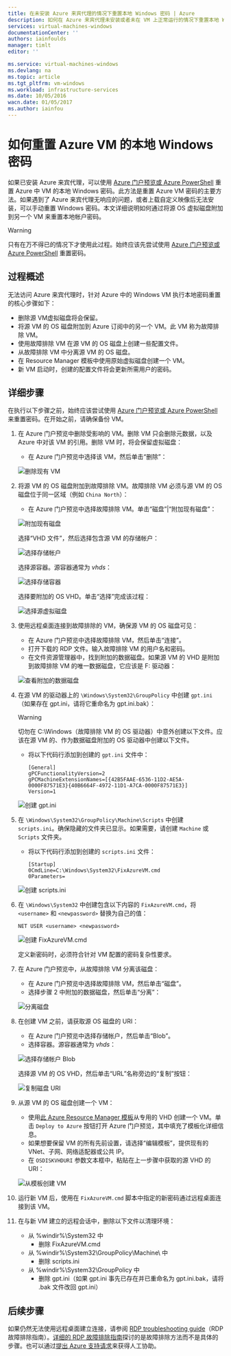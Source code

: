 ```yaml
---
title: 在未安装 Azure 来宾代理的情况下重置本地 Windows 密码 | Azure
description: 如何在 Azure 来宾代理未安装或者未在 VM 上正常运行的情况下重置本地 Windows 用户帐户密码
services: virtual-machines-windows
documentationCenter: ''
authors: iainfoulds
manager: timlt
editor: ''

ms.service: virtual-machines-windows
ms.devlang: na
ms.topic: article
ms.tgt_pltfrm: vm-windows
ms.workload: infrastructure-services
ms.date: 10/05/2016
wacn.date: 01/05/2017
ms.author: iainfou
---
```


# 如何重置 Azure VM 的本地 Windows 密码
如果已安装 Azure 来宾代理，可以使用 [Azure 门户预览或 Azure PowerShell](./virtual-machines-windows-reset-rdp.md) 重置 Azure 中 VM 的本地 Windows 密码。此方法是重置 Azure VM 密码的主要方法。如果遇到了 Azure 来宾代理无响应的问题，或者上载自定义映像后无法安装，可以手动重置 Windows 密码。本文详细说明如何通过将源 OS 虚拟磁盘附加到另一个 VM 来重置本地帐户密码。

> [!WARNING]
> 只有在万不得已的情况下才使用此过程。始终应该先尝试使用 [Azure 门户预览或 Azure PowerShell](./virtual-machines-windows-reset-rdp.md) 重置密码。

## 过程概述
无法访问 Azure 来宾代理时，针对 Azure 中的 Windows VM 执行本地密码重置的核心步骤如下：

- 删除源 VM虚拟磁盘将会保留。
- 将源 VM 的 OS 磁盘附加到 Azure 订阅中的另一个 VM。此 VM 称为故障排除 VM。
- 使用故障排除 VM 在源 VM 的 OS 磁盘上创建一些配置文件。
- 从故障排除 VM 中分离源 VM 的 OS 磁盘。
- 在 Resource Manager 模板中使用原始虚拟磁盘创建一个 VM。
- 新 VM 启动时，创建的配置文件将会更新所需用户的密码。

## 详细步骤
在执行以下步骤之前，始终应该尝试使用 [Azure 门户预览或 Azure PowerShell](./virtual-machines-windows-reset-rdp.md) 来重置密码。在开始之前，请确保备份 VM。

1. 在 Azure 门户预览中删除受影响的 VM。删除 VM 只会删除元数据，以及 Azure 中对该 VM 的引用。删除 VM 时，将会保留虚拟磁盘：

    - 在 Azure 门户预览中选择该 VM，然后单击“删除”：

    ![删除现有 VM](./media/virtual-machines-windows-reset-local-password-without-guest-agent/delete_vm.png)  

2. 将源 VM 的 OS 磁盘附加到故障排除 VM。故障排除 VM 必须与源 VM 的 OS 磁盘位于同一区域（例如 `China North`）：

    - 在 Azure 门户预览中选择故障排除 VM。单击“磁盘”|“附加现有磁盘”：

    ![附加现有磁盘](./media/virtual-machines-windows-reset-local-password-without-guest-agent/disks_attach_existing.png)  

    选择“VHD 文件”，然后选择包含源 VM 的存储帐户：

    ![选择存储帐户](./media/virtual-machines-windows-reset-local-password-without-guest-agent/disks_select_storageaccount.PNG)  

    选择源容器。源容器通常为 *vhds*：

    ![选择存储容器](./media/virtual-machines-windows-reset-local-password-without-guest-agent/disks_select_container.png)  

    选择要附加的 OS VHD。单击“选择”完成该过程：

    ![选择源虚拟磁盘](./media/virtual-machines-windows-reset-local-password-without-guest-agent/disks_select_source_vhd.png)  

3. 使用远程桌面连接到故障排除的 VM，确保源 VM 的 OS 磁盘可见：

    - 在 Azure 门户预览中选择故障排除 VM，然后单击“连接”。
    - 打开下载的 RDP 文件。输入故障排除 VM 的用户名和密码。
    - 在文件资源管理器中，找到附加的数据磁盘。如果源 VM 的 VHD 是附加到故障排除 VM 的唯一数据磁盘，它应该是 F: 驱动器：

    ![查看附加的数据磁盘](./media/virtual-machines-windows-reset-local-password-without-guest-agent/troubleshooting_vm_fileexplorer.png)  

4. 在源 VM 的驱动器上的 `\Windows\System32\GroupPolicy` 中创建 `gpt.ini`（如果存在 gpt.ini，请将它重命名为 gpt.ini.bak）：

    > [!WARNING]
    > 切勿在 C:\\Windows（故障排除 VM 的 OS 驱动器）中意外创建以下文件。应该在源 VM 的、作为数据磁盘附加的 OS 驱动器中创建以下文件。

    - 将以下代码行添加到创建的 `gpt.ini` 文件中：

        ```
        [General]
        gPCFunctionalityVersion=2
        gPCMachineExtensionNames=[{42B5FAAE-6536-11D2-AE5A-0000F87571E3}{40B6664F-4972-11D1-A7CA-0000F87571E3}]
        Version=1
        ```

    ![创建 gpt.ini](./media/virtual-machines-windows-reset-local-password-without-guest-agent/create_gpt_ini.png)  

5. 在 `\Windows\System32\GroupPolicy\Machine\Scripts` 中创建 `scripts.ini`。确保隐藏的文件夹已显示。如果需要，请创建 `Machine` 或 `Scripts` 文件夹。

    - 将以下代码行添加到创建的 `scripts.ini` 文件：

        ```
        [Startup]
        0CmdLine=C:\Windows\System32\FixAzureVM.cmd
        0Parameters=
        ```

    ![创建 scripts.ini](./media/virtual-machines-windows-reset-local-password-without-guest-agent/create_scripts_ini.png)  

6. 在 `\Windows\System32` 中创建包含以下内容的 `FixAzureVM.cmd`，将 `<username>` 和 `<newpassword>` 替换为自己的值：

    ```
    NET USER <username> <newpassword>
    ```

    ![创建 FixAzureVM.cmd](./media/virtual-machines-windows-reset-local-password-without-guest-agent/create_fixazure_cmd.png)  

    定义新密码时，必须符合针对 VM 配置的密码复杂性要求。

7. 在 Azure 门户预览中，从故障排除 VM 分离该磁盘：

    - 在 Azure 门户预览中选择故障排除 VM，然后单击“磁盘”。
    - 选择步骤 2 中附加的数据磁盘，然后单击“分离”：

    ![分离磁盘](./media/virtual-machines-windows-reset-local-password-without-guest-agent/detach_disk.png)  

8. 在创建 VM 之前，请获取源 OS 磁盘的 URI：

    - 在 Azure 门户预览中选择存储帐户，然后单击“Blob”。
    - 选择容器。源容器通常为 *vhds*：

    ![选择存储帐户 Blob](./media/virtual-machines-windows-reset-local-password-without-guest-agent/select_storage_details.png)  

    选择源 VM 的 OS VHD，然后单击“URL”名称旁边的“复制”按钮：

    ![复制磁盘 URI](./media/virtual-machines-windows-reset-local-password-without-guest-agent/copy_source_vhd_uri.png)  

9. 从源 VM 的 OS 磁盘创建一个 VM：

    - 使用[此 Azure Resource Manager 模板](https://github.com/Azure/azure-quickstart-templates/tree/master/201-vm-specialized-vhd)从专用的 VHD 创建一个 VM。单击 `Deploy to Azure` 按钮打开 Azure 门户预览，其中填充了模板化详细信息。
    - 如果想要保留 VM 的所有先前设置，请选择“编辑模板”，提供现有的 VNet、子网、网络适配器或公共 IP。
    - 在 `OSDISKVHDURI` 参数文本框中，粘贴在上一步骤中获取的源 VHD 的 URI：

    ![从模板创建 VM](./media/virtual-machines-windows-reset-local-password-without-guest-agent/create_new_vm_from_template.png)  

10. 运行新 VM 后，使用在 `FixAzureVM.cmd` 脚本中指定的新密码通过远程桌面连接到该 VM。

11. 在与新 VM 建立的远程会话中，删除以下文件以清理环境：

    - 从 %windir%\\System32 中
        - 删除 FixAzureVM.cmd
    - 从 %windir%\\System32\\GroupPolicy\\Machine\\ 中
        - 删除 scripts.ini
    - 从 %windir%\\System32\\GroupPolicy 中
        - 删除 gpt.ini（如果 gpt.ini 事先已存在并已重命名为 gpt.ini.bak，请将 .bak 文件改回 gpt.ini）

## 后续步骤
如果仍然无法使用远程桌面建立连接，请参阅 [RDP troubleshooting guide](./virtual-machines-windows-troubleshoot-rdp-connection.md)（RDP 故障排除指南）。[详细的 RDP 故障排除指南](./virtual-machines-windows-detailed-troubleshoot-rdp.md)探讨的是故障排除方法而不是具体的步骤。也可以通过[提出 Azure 支持请求](https://www.azure.cn/support/contact/)来获得人工协助。

<!---HONumber=Mooncake_1114_2016-->